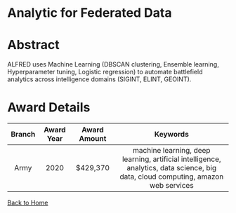 
Analytic for Federated Data
===========================

# Abstract


ALFRED uses Machine Learning (DBSCAN clustering, Ensemble learning, Hyperparameter tuning, Logistic regression) to automate battlefield analytics across intelligence domains (SIGINT, ELINT, GEOINT).  

# Award Details

|Branch|Award Year|Award Amount|Keywords|
| :---: | :---: | :---: | :---: |
|Army|2020|$429,370|machine learning, deep learning, artificial intelligence, analytics, data science, big data, cloud computing, amazon web services|
  
  


[Back to Home](https://github.com/chrischow/dod_sbir_awards#1114)